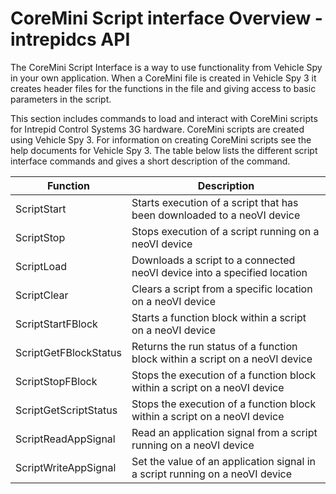 # CoreMini Script interface Overview - intrepidcs API

The CoreMini Script Interface is a way to use functionality from Vehicle Spy in your own application.  When a CoreMini file is created in Vehicle Spy 3 it creates header files for the functions in the file and giving access to basic parameters in the script.

This section includes commands to load and interact with CoreMini scripts for Intrepid Control Systems 3G hardware.  CoreMini scripts are created using Vehicle Spy 3.  For information on creating CoreMini scripts see the help documents for Vehicle Spy 3.  The table below lists the different script interface commands and gives a short description of the command.

| Function              | Description                                                                  |
| --------------------- | ---------------------------------------------------------------------------- |
| ScriptStart           | Starts execution of a script that has been downloaded to a neoVI device      |
| ScriptStop            | Stops execution of a script running on a neoVI device                        |
| ScriptLoad            | Downloads a script to a connected neoVI device into a specified location     |
| ScriptClear           | Clears a script from a specific location on a neoVI device                   |
| ScriptStartFBlock     | Starts a function block within a script on a neoVI device                    |
| ScriptGetFBlockStatus | Returns the run status of a function block within a script on a neoVI device |
| ScriptStopFBlock      | Stops the execution of a function block within a script on a neoVI device    |
| ScriptGetScriptStatus | Stops the execution of a function block within a script on a neoVI device    |
| ScriptReadAppSignal   | Read an application signal from a script running on a neoVI device           |
| ScriptWriteAppSignal  | Set the value of an application signal in a script running on a neoVI device |
